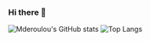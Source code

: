 ### Hi there 👋

![Mderoulou's GitHub stats](https://github-readme-stats.vercel.app/api?username=mderoulou&show_icons=true&theme=tokyonight&count_private=true&hide=prs&custom_title=Liardnos%27%20GitHub%20Stats)
![Top Langs](https://github-readme-stats.vercel.app/api/top-langs/?username=liardnos&layout=compact&theme=tokyonight&custom_title=Most%20Used%20Languages)
<!--

Here are some ideas to get you started:

- 🔭 I’m currently working on ...
- 🌱 I’m currently learning ...
- 👯 I’m looking to collaborate on ...
- 🤔 I’m looking for help with ...
- 💬 Ask me about ...
- 📫 How to reach me: ...
- 😄 Pronouns: ...
- ⚡ Fun fact: ...
-->
